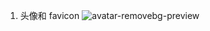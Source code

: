 1. 头像和 favicon
![avatar-removebg-preview](https://github.com/dly023/dly023.github.io/assets/4875907/c22e7d3e-2609-4606-96ad-4f397aabbb4b)


